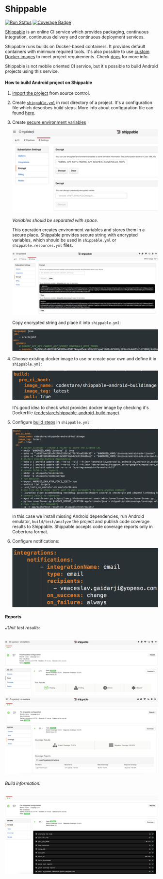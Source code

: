 # Shippable

[![Run Status](https://api.shippable.com/projects/5832c72ab8b8e41000a5eb5c/badge?branch=master)](https://app.shippable.com/projects/5832c72ab8b8e41000a5eb5c) [![Coverage Badge](https://api.shippable.com/projects/5832c72ab8b8e41000a5eb5c/coverageBadge?branch=master)](https://app.shippable.com/projects/5832c72ab8b8e41000a5eb5c)

[Shippable](https://shippable.com) is an online CI service which provides packaging, continuous integration,
continuous delivery and continuous deployment services.

Shippable runs builds on Docker-based containers. It provides default containers with minimum required tools.
It's also possible to use [custom Docker images](http://docs.shippable.com/ci/languages/customImages/) 
to meet project requirements. Check [docs](http://docs.shippable.com) for more info.
 
Shippable is not mobile oriented CI service, but it's possible to build Android projects using this service.

#### How to build Android project on Shippable

1. [Import the project](http://docs.shippable.com/ci/runFirstBuild/) from source control.
2. Create [`shippable.yml`](https://github.com/vgaidarji/ci-matters/tree/master/app/shippable.yml) in root directory of a project. 
It's a configuration file which describes build steps. 
More info about configuration file can found [here](http://docs.shippable.com/ci/shippableyml/).

3. Create [secure environment variables](http://docs.shippable.com/ci/advancedOptions/environmentVariables/#secure-variables)

    <img src="/screenshots/shippable_env_variables.png">
    
    *Variables should be separated with space.*
    
    This operation creates environment variables and stores them in a secure place. 
    Shippable provides secure string with encrypted variables, 
    which should be used in `shippable.yml` or `shippable.resources.yml` files. 
    
    <img src="/screenshots/shippable_env_variables_encrypted.png">
     
    Copy encrypted string and place it into `shippable.yml`:
    
    <img src="/screenshots/shippable_env_variables_in_yml.png">
    
4. Choose existing docker image to use or create your own and define it in `shippable.yml`:

    <img src="/screenshots/shippable_docker_image.png">
    
    It's good idea to check what provides docker image by checking it's Dockerfile ([codestare/shippable-android-buildimage](https://hub.docker.com/r/codestare/shippable-android-buildimage/~/dockerfile/)).
    
5. Configure [build steps](http://docs.shippable.com/ci/shippableyml/) in `shippable.yml`:

    <img src="/screenshots/shippable_ci_section.png">
    
    In this case we install missing Android dependencies, run Android emulator, `build/test/analyze` the project
    and publish code coverage results to Shippable. Shippable accepts code coverage reports only in Cobertura format.
    
6. Configure notifications:

    <img src="/screenshots/shippable_notifications.png">
 
#### Reports

###### JUnit test results:

<img src="/screenshots/shippable_junit_reports.png">
    
<img src="/screenshots/shippable_code_coverage.png">

###### Build information:

<img src="/screenshots/shippable_build_information.png">
